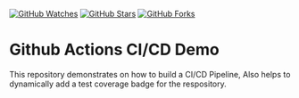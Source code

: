 <!-- [![codecov](https://codecov.io/gh/jatinmehrotra/CI-CD-demo/branch/main/graph/badge.svg?token=AZW7E219JS)](https://codecov.io/gh/jatinmehrotra/CI-CD-demo) -->
[![GitHub Watches](https://img.shields.io/github/watchers/jatinmehrotra/CI-CD-demo.svg?style=social&label=Watch&maxAge=2592000)](https://github.com/jatinmehrotra/CI-CD-demo/watchers)
[![GitHub Stars](https://img.shields.io/github/stars/jatinmehrotra/CI-CD-demo.svg?style=social&label=Star)](https://github.com/jatinmehrotra/CI-CD-demo/stargazers)
[![GitHub Forks](https://img.shields.io/github/forks/jatinmehrotra/CI-CD-demo.svg?style=social&label=Fork&maxAge=2592000)](https://github.com/jatinmehrotra/CI-CD-demo/network)


# Github Actions CI/CD Demo

This repository demonstrates on how to build a CI/CD Pipeline, Also helps to dynamically add a test coverage badge for the respository.

